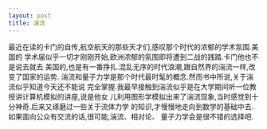 ```yaml
---
layout: post
title: 湍流
---
```

最近在读的卡门的自传,航空航天的那些天才们,感叹那个时代的浓郁的学术氛围.美国的
学术届似乎一切才刚刚开始,欧洲浓郁的氛围即将遭到二战的践踏.卡门他也不是说去就去
美国的,也是有一番挣扎.混乱无序的时代浪潮,跟自然界的湍流一样,改变了国家的运势.
湍流和量子力学是那个时代最时髦的概念.然而书中所说,关于湍流似乎知道今天还不能说
完全掌握.我最早接触到湍流似乎是在大学期间听一位教授讲计算机模拟的讲座,说是他女
儿利用图形学模拟出来了湍流现象,当时感觉到十分神奇.后来又琢磨过一些关于流体力学
的知识,才慢慢地走向到数学的基础中去.如果面向公众有交流的话,很可能,湍流、相对论、
量子力学会是很不错的选择吧.
